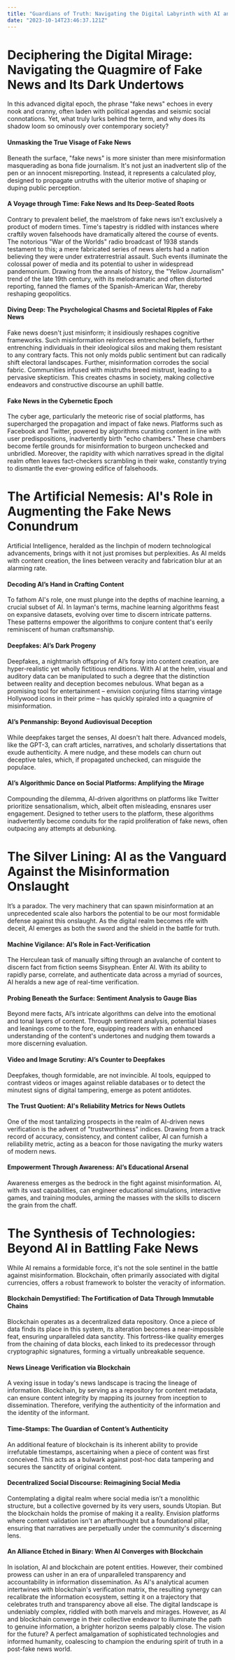 ```yaml
---
title: "Guardians of Truth: Navigating the Digital Labyrinth with AI and Blockchain"
date: "2023-10-14T23:46:37.121Z"
---
```


# Deciphering the Digital Mirage: Navigating the Quagmire of Fake News and Its Dark Undertows

In this advanced digital epoch, the phrase "fake news" echoes in every nook and cranny, often laden with political agendas and seismic social connotations. Yet, what truly lurks behind the term, and why does its shadow loom so ominously over contemporary society?
#### Unmasking the True Visage of Fake News
Beneath the surface, "fake news" is more sinister than mere misinformation masquerading as bona fide journalism. It's not just an inadvertent slip of the pen or an innocent misreporting. Instead, it represents a calculated ploy, designed to propagate untruths with the ulterior motive of shaping or duping public perception. 
#### A Voyage through Time: Fake News and Its Deep-Seated Roots
Contrary to prevalent belief, the maelstrom of fake news isn't exclusively a product of modern times. Time's tapestry is riddled with instances where craftily woven falsehoods have dramatically altered the course of events. The notorious "War of the Worlds" radio broadcast of 1938 stands testament to this; a mere fabricated series of news alerts had a nation believing they were under extraterrestrial assault. Such events illuminate the colossal power of media and its potential to usher in widespread pandemonium.
Drawing from the annals of history, the "Yellow Journalism" trend of the late 19th century, with its melodramatic and often distorted reporting, fanned the flames of the Spanish-American War, thereby reshaping geopolitics.
#### Diving Deep: The Psychological Chasms and Societal Ripples of Fake News
Fake news doesn't just misinform; it insidiously reshapes cognitive frameworks. Such misinformation reinforces entrenched beliefs, further entrenching individuals in their ideological silos and making them resistant to any contrary facts. This not only molds public sentiment but can radically shift electoral landscapes.
Further, misinformation corrodes the social fabric. Communities infused with mistruths breed mistrust, leading to a pervasive skepticism. This creates chasms in society, making collective endeavors and constructive discourse an uphill battle.
#### Fake News in the Cybernetic Epoch
The cyber age, particularly the meteoric rise of social platforms, has supercharged the propagation and impact of fake news. Platforms such as Facebook and Twitter, powered by algorithms curating content in line with user predispositions, inadvertently birth "echo chambers." These chambers become fertile grounds for misinformation to burgeon unchecked and unbridled.
Moreover, the rapidity with which narratives spread in the digital realm often leaves fact-checkers scrambling in their wake, constantly trying to dismantle the ever-growing edifice of falsehoods.
# The Artificial Nemesis: AI's Role in Augmenting the Fake News Conundrum
Artificial Intelligence, heralded as the linchpin of modern technological advancements, brings with it not just promises but perplexities. As AI melds with content creation, the lines between veracity and fabrication blur at an alarming rate.
#### Decoding AI’s Hand in Crafting Content
To fathom AI's role, one must plunge into the depths of machine learning, a crucial subset of AI. In layman's terms, machine learning algorithms feast on expansive datasets, evolving over time to discern intricate patterns. These patterns empower the algorithms to conjure content that's eerily reminiscent of human craftsmanship. 
#### Deepfakes: AI’s Dark Progeny
Deepfakes, a nightmarish offspring of AI’s foray into content creation, are hyper-realistic yet wholly fictitious renditions. With AI at the helm, visual and auditory data can be manipulated to such a degree that the distinction between reality and deception becomes nebulous. What began as a promising tool for entertainment – envision conjuring films starring vintage Hollywood icons in their prime – has quickly spiraled into a quagmire of misinformation.
#### AI’s Penmanship: Beyond Audiovisual Deception
While deepfakes target the senses, AI doesn't halt there. Advanced models, like the GPT-3, can craft articles, narratives, and scholarly dissertations that exude authenticity. A mere nudge, and these models can churn out deceptive tales, which, if propagated unchecked, can misguide the populace.
#### AI’s Algorithmic Dance on Social Platforms: Amplifying the Mirage
Compounding the dilemma, AI-driven algorithms on platforms like Twitter prioritize sensationalism, which, albeit often misleading, ensnares user engagement. Designed to tether users to the platform, these algorithms inadvertently become conduits for the rapid proliferation of fake news, often outpacing any attempts at debunking.

# The Silver Lining: AI as the Vanguard Against the Misinformation Onslaught

It’s a paradox. The very machinery that can spawn misinformation at an unprecedented scale also harbors the potential to be our most formidable defense against this onslaught. As the digital realm becomes rife with deceit, AI emerges as both the sword and the shield in the battle for truth.
#### Machine Vigilance: AI’s Role in Fact-Verification
The Herculean task of manually sifting through an avalanche of content to discern fact from fiction seems Sisyphean. Enter AI. With its ability to rapidly parse, correlate, and authenticate data across a myriad of sources, AI heralds a new age of real-time verification.
#### Probing Beneath the Surface: Sentiment Analysis to Gauge Bias
Beyond mere facts, AI’s intricate algorithms can delve into the emotional and tonal layers of content. Through sentiment analysis, potential biases and leanings come to the fore, equipping readers with an enhanced understanding of the content's undertones and nudging them towards a more discerning evaluation.
#### Video and Image Scrutiny: AI’s Counter to Deepfakes
Deepfakes, though formidable, are not invincible. AI tools, equipped to contrast videos or images against reliable databases or to detect the minutest signs of digital tampering, emerge as potent antidotes.
#### The Trust Quotient: AI's Reliability Metrics for News Outlets
One of the most tantalizing prospects in the realm of AI-driven news verification is the advent of "trustworthiness" indices. Drawing from a track record of accuracy, consistency, and content caliber, AI can furnish a reliability metric, acting as a beacon for those navigating the murky waters of modern news.
#### Empowerment Through Awareness: AI’s Educational Arsenal
Awareness emerges as the bedrock in the fight against misinformation. AI, with its vast capabilities, can engineer educational simulations, interactive games, and training modules, arming the masses with the skills to discern the grain from the chaff.

# The Synthesis of Technologies: Beyond AI in Battling Fake News

While AI remains a formidable force, it's not the sole sentinel in the battle against misinformation. Blockchain, often primarily associated with digital currencies, offers a robust framework to bolster the veracity of information.
#### Blockchain Demystified: The Fortification of Data Through Immutable Chains
Blockchain operates as a decentralized data repository. Once a piece of data finds its place in this system, its alteration becomes a near-impossible feat, ensuring unparalleled data sanctity. This fortress-like quality emerges from the chaining of data blocks, each linked to its predecessor through cryptographic signatures, forming a virtually unbreakable sequence.
#### News Lineage Verification via Blockchain 
A vexing issue in today's news landscape is tracing the lineage of information. Blockchain, by serving as a repository for content metadata, can ensure content integrity by mapping its journey from inception to dissemination. Therefore, verifying the authenticity of the information and the identity of the informant.
#### Time-Stamps: The Guardian of Content’s Authenticity
An additional feature of blockchain is its inherent ability to provide irrefutable timestamps, ascertaining when a piece of content was first conceived. This acts as a bulwark against post-hoc data tampering and secures the sanctity of original content.
#### Decentralized Social Discourse: Reimagining Social Media
Contemplating a digital realm where social media isn’t a monolithic structure, but a collective governed by its very users, sounds Utopian. But the blockchain holds the promise of making it a reality. Envision platforms where content validation isn't an afterthought but a foundational pillar, ensuring that narratives are perpetually under the community's discerning lens.
#### An Alliance Etched in Binary: When AI Converges with Blockchain
In isolation, AI and blockchain are potent entities. However, their combined prowess can usher in an era of unparalleled transparency and accountability in information dissemination. As AI's analytical acumen intertwines with blockchain's verification matrix, the resulting synergy can recalibrate the information ecosystem, setting it on a trajectory that celebrates truth and transparency above all else.
The digital landscape is undeniably complex, riddled with both marvels and mirages. However, as AI and blockchain converge in their collective endeavor to illuminate the path to genuine information, a brighter horizon seems palpably close. The vision for the future? A perfect amalgamation of sophisticated technologies and informed humanity, coalescing to champion the enduring spirit of truth in a post-fake news world.
